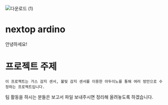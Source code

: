 ![다운로드 (1)](https://user-images.githubusercontent.com/54493116/67631211-6a341a00-f8d6-11e9-885f-d637d88db49f.jpg)


# nextop ardino
  안녕하세요!
  
# 프로젝트 주제
    이 프로젝트는 가스 감지 센서, 불빛 감지 센서를 이용한 아두이노를 통해 여러 방안으로 수정하는 프로젝트입니다.  

팀 활동을 하시는 분들은 보고서 파일 보내주시면 정리해 올려놓도록 하겠습니다. 


